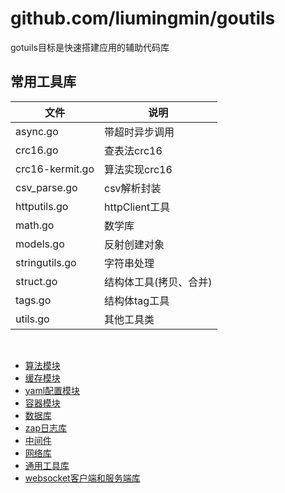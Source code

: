 # github.com/liumingmin/goutils
gotuils目标是快速搭建应用的辅助代码库


## 常用工具库

|文件  |说明    |
|----------|--------|
|async.go|带超时异步调用|
|crc16.go |查表法crc16|
|crc16-kermit.go|算法实现crc16|
|csv_parse.go|csv解析封装|
|httputils.go|httpClient工具|
|math.go|数学库|
|models.go|反射创建对象|
|stringutils.go|字符串处理|
|struct.go|结构体工具(拷贝、合并)|
|tags.go|结构体tag工具 |                     
|utils.go|其他工具类 |  

​                     
- [算法模块](algorithm\README.md)
- [缓存模块](cache\README.md)
- [yaml配置模块](conf\README.md)
- [容器模块](container\README.md)
- [数据库](db\README.md)
- [zap日志库](log\README.md)
- [中间件](middleware\README.md)
- [网络库](net\README.md)
- [通用工具库](utils\README.md)
- [websocket客户端和服务端库](ws\README.md)
